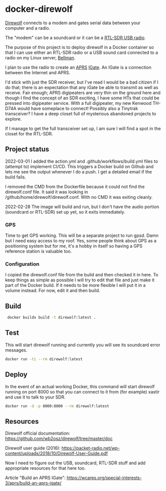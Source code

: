 # docker-direwolf

[Direwolf](https://github.com/wb2osz/direwolf) connects to a modem
and gates serial data between your computer and a radio.

The "modem" can be a soundcard or it can be a [RTL-SDR USB radio](https://www.rtl-sdr.com).

The purpose of this project is to deploy direwolf in
a Docker container so that I can use either an RTL-SDR radio
or a USB sound card connected to a radio on my Linux server, [Bellman]().

I plan to use the radio to create an [APRS](https://aprs.org) [IGate](http://www.aprs-is.net/IGating.aspx).
An IGate is a connection between the Internet and APRS.

I'd stick with just the SDR receiver, but I've read I would be a bad
citizen if I do that; there is an expectation that any iGate be able
to transmit as well as receive. Fair enough; APRS digipeaters are very
thin on the ground here and though I find the concept of an SDR
exciting, I have some HTs that could be pressed into digipeater
service. With a full digipeater, my new Kenwood TH-D74A would have
someplace to connect!  Possibly also a Tinytrak transceiver? I have a
deep closet full of mysterious abandoned projects to explore.

If I manage to get the full transceiver set up, I am sure I will find
a spot in the closet for the RTL-SDR.

## Project status

2022-03-01 I added the action.yml and .github/workflows/build.yml files
to (attempt to) implement CI/CD.
This triggers a Docker build on Github and lets me see the output
whenever I do a push. I get a detailed email if the build fails.

I removed the CMD from the Dockerfile because it could not find the direwolf.conf file. It said it was looking in /github/home/direwolf/direwolf.conf. With no CMD it was exiting cleanly.


2022-02-28 The image will build and run, but I don't have the audio portion (soundcard or RTL-SDR)
set up yet, so it exits immediately.

### GPS

Time to get GPS working. This will be a separate project to run gpsd.
Damn but I need easy access to my roof. Yes, some people think about
GPS as a positioning system but for me, it's a hobby in itself so
having a GPS reference station is valuable too.

### Configuration

I copied the direwolf.conf file from the build and then checked it in here.
To keep things as simple as possible I will try to edit that file and just
make it part of the Docker build. If it needs to be more flexible I will
put it in a volume instead. For now, edit it and then build.

## Build

```bash
 docker buildx build -t direwolf:latest .
```

## Test

This will start direwolf running and currently you will see its soundcard error messages.
```bash
docker run -ti --rm direwolf:latest
```

## Deploy

In the event of an actual working Docker,
this command will start direwolf running on port 8000
so that you can connect to it from (for example)
xastir and use it to talk to your SDR.

```bash
docker run -d -p 8000:8000 --rm direwolf:latest
```

## Resources

Direwolf official documentation: https://github.com/wb2osz/direwolf/tree/master/doc

Direwolf user guide (2016): https://packet-radio.net/wp-content/uploads/2018/10/Direwolf-User-Guide.pdf

Now I need to figure out the USB, soundcard, RTL-SDR stuff and add appropriate resources for that here too.

Article "Build an APRS IGate": https://wcares.org/special-interests-3/aprs/build-an-aprs-igate/

